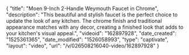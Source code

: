 {
    "title": "Moen 9-Inch 2-Handle Weymouth Faucet in Chrome",
    "description": "This beautiful and stylish faucet is the perfect choice to update the look of any kitchen. The chrome finish and traditional appearance matches with any decor, creating a finished look that adds to your kitchen's visual appeal.",
    "videoid": "162897928",
    "date_created": "1525361365",
    "date_modified": "1526058993",
    "type": "captivate",
    "layout": "video",
    "url": "\/v\/026508216040-video\/162897928"
}